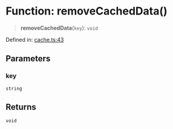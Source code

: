# Function: removeCachedData()

> **removeCachedData**(`key`): `void`

Defined in: [cache.ts:43](https://github.com/GeoDaCenter/openassistant/blob/0a6a7e7306d75a25dc968b3117f04cb7bd613bec/packages/utils/src/cache.ts#L43)

## Parameters

### key

`string`

## Returns

`void`
